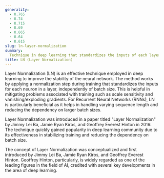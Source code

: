 ```yaml
---
generality:
  - 0.765
  - 0.74
  - 0.715
  - 0.69
  - 0.665
  - 0.64
  - 0.615
slug: ln-layer-normalization
summary:
  Technique in deep learning that standardizes the inputs of each layer independently, improving the stability of the neural network.
title: LN (Layer Normalization)
---
```


Layer Normalization (LN) is an effective technique employed in deep learning to improve the stability of the neural network. The method works by applying a normalization step during training that standardizes the inputs for each neuron in a layer, independently of batch size. This is helpful in mitigating problems associated with training such as scale sensitivity and vanishing/exploding gradients. For Recurrent Neural Networks (RNNs), LN is particularly beneficial as it helps in handling varying sequence length and reducing the dependency on larger batch sizes.

Layer Normalization was introduced in a paper titled "Layer Normalization" by Jimmy Lei Ba, Jamie Ryan Kiros, and Geoffrey Everest Hinton in 2016. The technique quickly gained popularity in deep learning community due to its effectiveness in stabilizing training and reducing the dependency on batch size.

The concept of Layer Normalization was conceptualized and first introduced by Jimmy Lei Ba, Jamie Ryan Kiros, and Geoffrey Everest Hinton. Geoffrey Hinton, particularly, is widely regarded as one of the leading figures in the field of AI, credited with several key developments in the area of deep learning.
